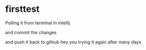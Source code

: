 # firsttest

Pulling it from terminal in intellij

and commit the changes 

and push it back to github
hey you trying it again after many days
